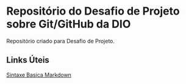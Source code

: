 # Repositório do Desafio de Projeto sobre Git/GitHub da DIO
Repositório criado para Desafio de Projeto.

## Links Úteis

[Sintaxe Basica Markdown](https://www.markdownguide.org/)
